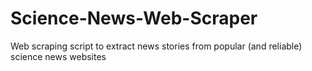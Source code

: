 # Science-News-Web-Scraper
Web scraping script to extract news stories from popular (and reliable) science news websites
